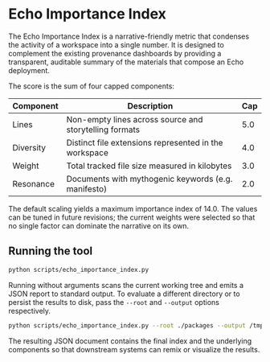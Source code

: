 # Echo Importance Index

The Echo Importance Index is a narrative-friendly metric that condenses the
activity of a workspace into a single number.  It is designed to complement the
existing provenance dashboards by providing a transparent, auditable summary of
the materials that compose an Echo deployment.

The score is the sum of four capped components:

| Component  | Description                                             | Cap |
| ---------- | ------------------------------------------------------- | --- |
| Lines      | Non-empty lines across source and storytelling formats  | 5.0 |
| Diversity  | Distinct file extensions represented in the workspace   | 4.0 |
| Weight     | Total tracked file size measured in kilobytes           | 3.0 |
| Resonance  | Documents with mythogenic keywords (e.g. manifesto)     | 2.0 |

The default scaling yields a maximum importance index of 14.0.  The values can
be tuned in future revisions; the current weights were selected so that no
single factor can dominate the narrative on its own.

## Running the tool

```bash
python scripts/echo_importance_index.py
```

Running without arguments scans the current working tree and emits a JSON
report to standard output.  To evaluate a different directory or to persist the
results to disk, pass the ``--root`` and ``--output`` options respectively.

```bash
python scripts/echo_importance_index.py --root ./packages --output /tmp/index.json
```

The resulting JSON document contains the final index and the underlying
components so that downstream systems can remix or visualize the results.
